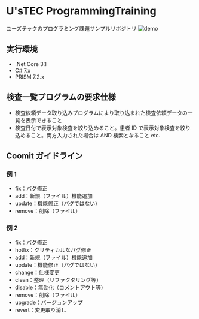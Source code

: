 # U'sTEC ProgrammingTraining

ユーズテックのプログラミング課題サンプルリポジトリ
![demo](https://user-images.githubusercontent.com/43688962/83635534-5aed1b80-a5df-11ea-8510-89277fe5e6d2.gif)

## 実行環境
- .Net Core 3.1
- C# 7.x
- PRISM 7.2.x

## 検査一覧プログラムの要求仕様

- 検査依頼データ取り込みプログラムにより取り込まれた検査依頼データの一覧を表示できること
- 検査日付で表示対象検査を絞り込めること。患者 ID で表示対象検査を絞り込めること。両方入力された場合は AND 検索となること etc.

## Coomit ガイドライン

### 例 1

- fix：バグ修正
- add：新規（ファイル）機能追加
- update：機能修正（バグではない）
- remove：削除（ファイル）

### 例 2

- fix：バグ修正
- hotfix：クリティカルなバグ修正
- add：新規（ファイル）機能追加
- update：機能修正（バグではない）
- change：仕様変更
- clean：整理（リファクタリング等）
- disable：無効化（コメントアウト等）
- remove：削除（ファイル）
- upgrade：バージョンアップ
- revert：変更取り消し
